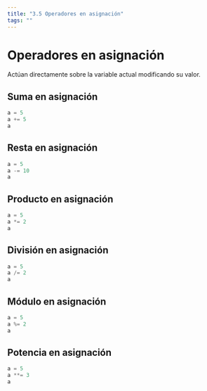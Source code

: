 ```yaml
---
title: "3.5 Operadores en asignación"
tags: ""
---
```


# Operadores en asignación

Actúan directamente sobre la variable actual modificando su valor.

## Suma en asignación

```python
a = 5
a += 5  
a
```

## Resta en asignación

```python
a = 5
a -= 10  
a
```

## Producto en asignación

```python
a = 5
a *= 2  
a
```

## División en asignación

```python
a = 5
a /= 2  
a
```

## Módulo en asignación

```python
a = 5
a %= 2
a
```

## Potencia en asignación

```python
a = 5
a **= 3
a
```
